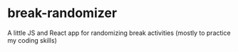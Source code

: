 # break-randomizer
A little JS and React app for randomizing break activities (mostly to practice my coding skills)
